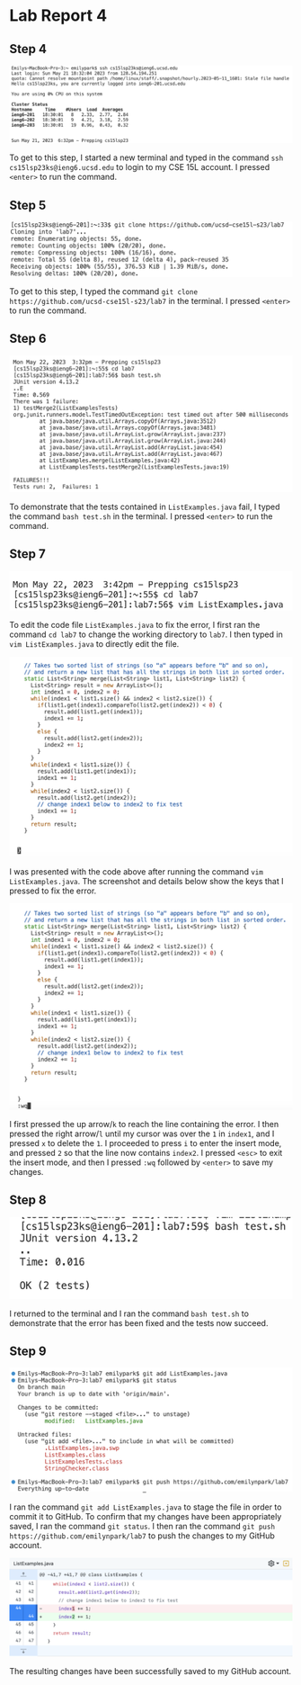 # Lab Report 4

## Step 4
![Image](Step4.png)

To get to this step, I started a new terminal and typed in the command `ssh cs15lsp23ks@ieng6.ucsd.edu` to login to my CSE 15L account. I pressed `<enter>` to run the command.

## Step 5
![Image](Step5.png)

To get to this step, I typed the command `git clone https://github.com/ucsd-cse15l-s23/lab7` in the terminal. I pressed `<enter>` to run the command.

## Step 6
![Image](Step6.png)

To demonstrate that the tests contained in `ListExamples.java` fail, I typed the command `bash test.sh` in the terminal. I pressed `<enter>` to run the command.

## Step 7
![Image](Step7-1.png)

To edit the code file `ListExamples.java` to fix the error, I first ran the command `cd lab7` to change the working directory to `lab7`. I then typed in `vim ListExamples.java` to directly edit the file.

![Image](Step7-2.png)

I was presented with the code above after running the command `vim ListExamples.java`. The screenshot and details below show the keys that I pressed to fix the error.

![Image](Step7-3.png)

I first pressed the up arrow/`k` to reach the line containing the error.  I then pressed the right arrow/`l` until my cursor was over the `1` in `index1`, and I pressed `x` to delete the `1`. I proceeded to press `i` to enter the insert mode, and pressed `2` so that the line now contains `index2`. I pressed `<esc>` to exit the insert mode, and then I pressed `:wq` followed by `<enter>` to save my changes.

## Step 8
![Image](Step8.png)

I returned to the terminal and I ran the command `bash test.sh` to demonstrate that the error has been fixed and the tests now succeed.

## Step 9
![Image](Step9-1.png)

I ran the command `git add ListExamples.java` to stage the file in order to commit it to GitHub. To confirm that my changes have been appropriately saved, I ran the command `git status`. I then ran the command `git push https://github.com/emilynpark/lab7` to push the changes to my GitHub account.

![Image](Step9-2.png)

The resulting changes have been successfully saved to my GitHub account.
